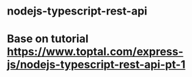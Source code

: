 # nodejs-typescript-rest-api
# Base on tutorial https://www.toptal.com/express-js/nodejs-typescript-rest-api-pt-1
